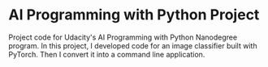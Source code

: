 # AI Programming with Python Project

Project code for Udacity's AI Programming with Python Nanodegree program. In this project, I developed code for an image classifier built with PyTorch. Then I convert it into a command line application.
